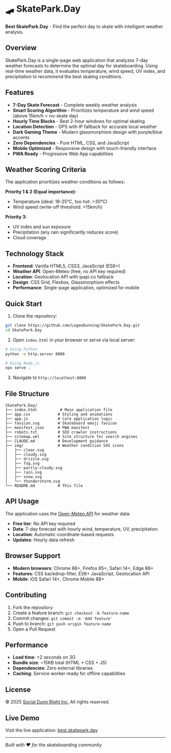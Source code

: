 # 🛹 SkatePark.Day

**Best SkatePark.Day** - Find the perfect day to skate with intelligent weather analysis.

## Overview

SkatePark.Day is a single-page web application that analyzes 7-day weather forecasts to determine the optimal day for skateboarding. Using real-time weather data, it evaluates temperature, wind speed, UV index, and precipitation to recommend the best skating conditions.

## Features

- **7-Day Skate Forecast** - Complete weekly weather analysis
- **Smart Scoring Algorithm** - Prioritizes temperature and wind speed (above 15km/h = no-skate day)
- **Hourly Time Blocks** - Best 2-hour windows for optimal skating
- **Location Detection** - GPS with IP fallback for accurate local weather
- **Dark Gaming Theme** - Modern glassmorphism design with purple/blue accents
- **Zero Dependencies** - Pure HTML, CSS, and JavaScript
- **Mobile Optimized** - Responsive design with touch-friendly interface
- **PWA Ready** - Progressive Web App capabilities

## Weather Scoring Criteria

The application prioritizes weather conditions as follows:

**Priority 1 & 2 (Equal importance):**
- Temperature (ideal: 18-25°C, too hot: >30°C)
- Wind speed (write-off threshold: >15km/h)

**Priority 3:**
- UV index and sun exposure
- Precipitation (any rain significantly reduces score)
- Cloud coverage

## Technology Stack

- **Frontend**: Vanilla HTML5, CSS3, JavaScript (ES6+)
- **Weather API**: Open-Meteo (free, no API key required)
- **Location**: Geolocation API with ipapi.co fallback
- **Design**: CSS Grid, Flexbox, Glassmorphism effects
- **Performance**: Single-page application, optimized for mobile

## Quick Start

1. Clone the repository:
```bash
git clone https://github.com/LoganDunning/SkatePark.Day.git
cd SkatePark.Day
```

2. Open `index.html` in your browser or serve via local server:
```bash
# Using Python
python -m http.server 8000

# Using Node.js
npx serve .
```

3. Navigate to `http://localhost:8000`

## File Structure

```
SkatePark.Day/
├── index.html          # Main application file
├── app.css            # Styling and animations
├── app.js             # Core application logic
├── favicon.svg        # Skateboard emoji favicon
├── manifest.json      # PWA manifest
├── robots.txt         # SEO crawler instructions
├── sitemap.xml        # Site structure for search engines
├── CLAUDE.md          # Development guidance
├── img/               # Weather condition SVG icons
│   ├── clear.svg
│   ├── cloudy.svg
│   ├── drizzle.svg
│   ├── fog.svg
│   ├── partly-cloudy.svg
│   ├── rain.svg
│   ├── snow.svg
│   └── thunderstorm.svg
└── README.md          # This file
```

## API Usage

The application uses the [Open-Meteo API](https://open-meteo.com/) for weather data:
- **Free tier**: No API key required
- **Data**: 7-day forecast with hourly wind, temperature, UV, precipitation
- **Location**: Automatic coordinate-based requests
- **Updates**: Hourly data refresh

## Browser Support

- **Modern browsers**: Chrome 88+, Firefox 85+, Safari 14+, Edge 88+
- **Features**: CSS backdrop-filter, ES6+ JavaScript, Geolocation API
- **Mobile**: iOS Safari 14+, Chrome Mobile 88+

## Contributing

1. Fork the repository
2. Create a feature branch: `git checkout -b feature-name`
3. Commit changes: `git commit -m 'Add feature'`
4. Push to branch: `git push origin feature-name`
5. Open a Pull Request

## Performance

- **Load time**: <2 seconds on 3G
- **Bundle size**: ~15KB total (HTML + CSS + JS)
- **Dependencies**: Zero external libraries
- **Caching**: Service worker ready for offline capabilities

## License

© 2025 [Social Dunn Right Inc.](https://www.logandunning.com/) All rights reserved.

## Live Demo

Visit the live application: [best.skatepark.day](https://best.skatepark.day)

---

*Built with ❤️ for the skateboarding community*
